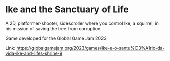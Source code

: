 # Ike and the Sanctuary of Life

A 2D, platformer-shooter, sidescroller where you control Ike, a squirrel, in his mission of saving the tree from corruption. 

Game developed for the Global Game Jam 2023

Link: https://globalgamejam.org/2023/games/ike-e-o-santu%C3%A1rio-da-vida-ike-and-lifes-shrine-9
